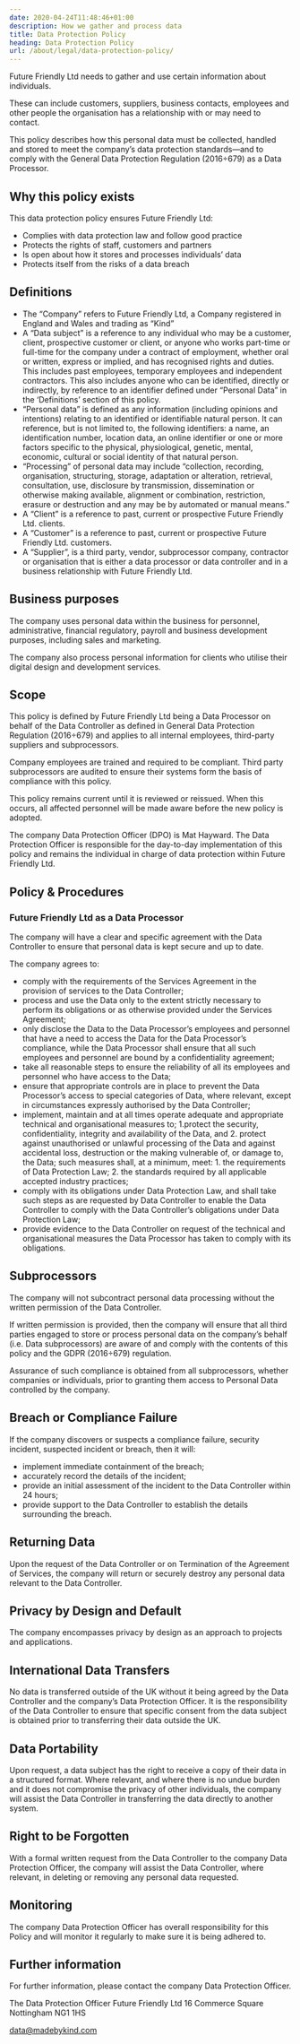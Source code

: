 ```yaml
---
date: 2020-04-24T11:48:46+01:00
description: How we gather and process data
title: Data Protection Policy
heading: Data Protection Policy
url: /about/legal/data-protection-policy/
---
```


Future Friendly Ltd needs to gather and use certain information about individuals.

These can include customers, suppliers, business contacts, employees and other people the organisation has a relationship with or may need to contact.

This policy describes how this personal data must be collected, handled and stored to meet the company’s data protection standards—and to comply with the General Data Protection Regulation (2016÷679) as a Data Processor.

## Why this policy exists

This data protection policy ensures Future Friendly Ltd:

* Complies with data protection law and follow good practice
* Protects the rights of staff, customers and partners
* Is open about how it stores and processes individuals’ data
* Protects itself from the risks of a data breach

## Definitions

* The “Company” refers to Future Friendly Ltd, a Company registered in England and Wales and trading as “Kind”
* A “Data subject” is a reference to any individual who may be a customer, client, prospective customer or client, or anyone who works part-time or full-time for the company under a contract of employment, whether oral or written, express or implied, and has recognised rights and duties. This includes past employees, temporary employees and independent contractors. This also includes anyone who can be identified, directly or indirectly, by reference to an identifier defined under “Personal Data” in the ‘Definitions’ section of this policy.
* “Personal data” is defined as any information (including opinions and intentions) relating to an identified or identifiable natural person. It can reference, but is not limited to, the following identifiers: a name, an identification number, location data, an online identifier or one or more factors specific to the physical, physiological, genetic, mental, economic, cultural or social identity of that natural person.
* “Processing” of personal data may include “collection, recording, organisation, structuring, storage, adaptation or alteration, retrieval, consultation, use, disclosure by transmission, dissemination or otherwise making available, alignment or combination, restriction, erasure or destruction and any may be by automated or manual means.”
* A “Client” is a reference to past, current or prospective Future Friendly Ltd. clients.
* A “Customer” is a reference to past, current or prospective Future Friendly Ltd. customers.
* A “Supplier”, is a third party, vendor, subprocessor company, contractor or organisation that is either a data processor or data controller and in a business relationship with Future Friendly Ltd.

## Business purposes

The company uses personal data within the business for personnel, administrative, financial regulatory, payroll and business development purposes, including sales and marketing.

The company also process personal information for clients who utilise their digital design and development services.

## Scope

This policy is defined by Future Friendly Ltd being a Data Processor on behalf of the Data Controller as defined in General Data Protection Regulation (2016÷679) and applies to all internal employees, third-party suppliers and subprocessors.

Company employees are trained and required to be compliant. Third party subprocessors are audited to ensure their systems form the basis of compliance with this policy.

This policy remains current until it is reviewed or reissued. When this occurs, all affected personnel will be made aware before the new policy is adopted.

The company Data Protection Officer (DPO) is Mat Hayward. The Data Protection Officer is responsible for the day-to-day implementation of this policy and remains the individual in charge of data protection within Future Friendly Ltd.

## Policy & Procedures

### Future Friendly Ltd as a Data Processor

The company will have a clear and specific agreement with the Data Controller to ensure that personal data is kept secure and up to date.

The company agrees to:

* comply with the requirements of the Services Agreement in the provision of services to the Data Controller;
* process and use the Data only to the extent strictly necessary to perform its obligations or as otherwise provided under the Services Agreement;
* only disclose the Data to the Data Processor’s employees and personnel that have a need to access the Data for the Data Processor’s compliance, while the Data Processor shall ensure that all such employees and personnel are bound by a confidentiality agreement;
* take all reasonable steps to ensure the reliability of all its employees and personnel who have access to the Data;
* ensure that appropriate controls are in place to prevent the Data Processor’s access to special categories of Data, where relevant, except in circumstances expressly authorised by the Data Controller;
* implement, maintain and at all times operate adequate and appropriate technical and organisational measures to;
    1.protect the security, confidentiality, integrity and availability of the Data, and
    2. protect against unauthorised or unlawful processing of the Data and against accidental loss, destruction or the making vulnerable of, or damage to, the Data; such measures shall, at a minimum, meet:
        1. the requirements of Data Protection Law;
        2. the standards required by all applicable accepted industry practices;
* comply with its obligations under Data Protection Law, and shall take such steps as are requested by Data Controller to enable the Data Controller to comply with the Data Controller’s obligations under Data Protection Law;
* provide evidence to the Data Controller on request of the technical and organisational measures the Data Processor has taken to comply with its obligations.

## Subprocessors

The company will not subcontract personal data processing without the written permission of the Data Controller.

If written permission is provided, then the company will ensure that all third parties engaged to store or process personal data on the company’s behalf (i.e. Data subprocessors) are aware of and comply with the contents of this policy and the GDPR (2016÷679) regulation.

Assurance of such compliance is obtained from all subprocessors, whether companies or individuals, prior to granting them access to Personal Data controlled by the company.

## Breach or Compliance Failure

If the company discovers or suspects a compliance failure, security incident, suspected incident or breach, then it will:

* implement immediate containment of the breach;
* accurately record the details of the incident;
* provide an initial assessment of the incident to the Data Controller within 24 hours;
* provide support to the Data Controller to establish the details surrounding the breach.

## Returning Data

Upon the request of the Data Controller or on Termination of the Agreement of Services, the company will return or securely destroy any personal data relevant to the Data Controller.

## Privacy by Design and Default

The company encompasses privacy by design as an approach to projects and applications.

## International Data Transfers

No data is transferred outside of the UK without it being agreed by the Data Controller and the company’s Data Protection Officer. It is the responsibility of the Data Controller to ensure that specific consent from the data subject is obtained prior to transferring their data outside the UK.

## Data Portability

Upon request, a data subject has the right to receive a copy of their data in a structured format. Where relevant, and where there is no undue burden and it does not compromise the privacy of other individuals, the company will assist the Data Controller in transferring the data directly to another system.

## Right to be Forgotten

With a formal written request from the Data Controller to the company Data Protection Officer, the company will assist the Data Controller, where relevant, in deleting or removing any personal data requested.

## Monitoring

The company Data Protection Officer has overall responsibility for this Policy and will monitor it regularly to make sure it is being adhered to.

## Further information

For further information, please contact the company Data Protection Officer.

The Data Protection Officer
Future Friendly Ltd
16 Commerce Square
Nottingham
NG1 1HS

[data@madebykind.com](mailto:data@madebykind.com)
